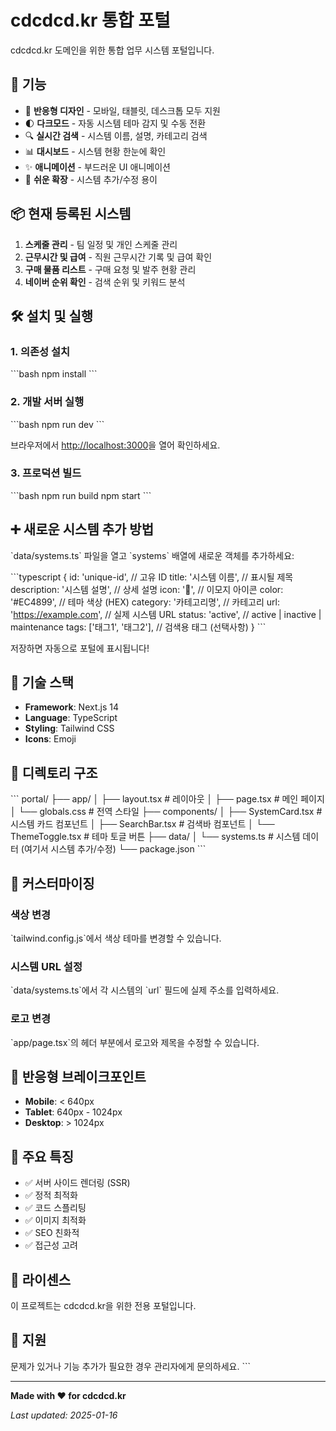 # cdcdcd.kr 통합 포털

cdcdcd.kr 도메인을 위한 통합 업무 시스템 포털입니다.

## 🚀 기능

- 📱 **반응형 디자인** - 모바일, 태블릿, 데스크톱 모두 지원
- 🌓 **다크모드** - 자동 시스템 테마 감지 및 수동 전환
- 🔍 **실시간 검색** - 시스템 이름, 설명, 카테고리 검색
- 📊 **대시보드** - 시스템 현황 한눈에 확인
- ✨ **애니메이션** - 부드러운 UI 애니메이션
- 🎯 **쉬운 확장** - 시스템 추가/수정 용이

## 📦 현재 등록된 시스템

1. **스케줄 관리** - 팀 일정 및 개인 스케줄 관리
2. **근무시간 및 급여** - 직원 근무시간 기록 및 급여 확인
3. **구매 물품 리스트** - 구매 요청 및 발주 현황 관리
4. **네이버 순위 확인** - 검색 순위 및 키워드 분석

## 🛠 설치 및 실행

### 1. 의존성 설치
\`\`\`bash
npm install
\`\`\`

### 2. 개발 서버 실행
\`\`\`bash
npm run dev
\`\`\`

브라우저에서 [http://localhost:3000](http://localhost:3000)을 열어 확인하세요.

### 3. 프로덕션 빌드
\`\`\`bash
npm run build
npm start
\`\`\`

## ➕ 새로운 시스템 추가 방법

\`data/systems.ts\` 파일을 열고 \`systems\` 배열에 새로운 객체를 추가하세요:

\`\`\`typescript
{
  id: 'unique-id',                    // 고유 ID
  title: '시스템 이름',               // 표시될 제목
  description: '시스템 설명',         // 상세 설명
  icon: '🎯',                         // 이모지 아이콘
  color: '#EC4899',                   // 테마 색상 (HEX)
  category: '카테고리명',             // 카테고리
  url: 'https://example.com',         // 실제 시스템 URL
  status: 'active',                   // active | inactive | maintenance
  tags: ['태그1', '태그2'],           // 검색용 태그 (선택사항)
}
\`\`\`

저장하면 자동으로 포털에 표시됩니다!

## 🎨 기술 스택

- **Framework**: Next.js 14
- **Language**: TypeScript
- **Styling**: Tailwind CSS
- **Icons**: Emoji

## 📝 디렉토리 구조

\`\`\`
portal/
├── app/
│   ├── layout.tsx          # 레이아웃
│   ├── page.tsx            # 메인 페이지
│   └── globals.css         # 전역 스타일
├── components/
│   ├── SystemCard.tsx      # 시스템 카드 컴포넌트
│   ├── SearchBar.tsx       # 검색바 컴포넌트
│   └── ThemeToggle.tsx     # 테마 토글 버튼
├── data/
│   └── systems.ts          # 시스템 데이터 (여기서 시스템 추가/수정)
└── package.json
\`\`\`

## 🔧 커스터마이징

### 색상 변경
\`tailwind.config.js\`에서 색상 테마를 변경할 수 있습니다.

### 시스템 URL 설정
\`data/systems.ts\`에서 각 시스템의 \`url\` 필드에 실제 주소를 입력하세요.

### 로고 변경
\`app/page.tsx\`의 헤더 부분에서 로고와 제목을 수정할 수 있습니다.

## 📱 반응형 브레이크포인트

- **Mobile**: < 640px
- **Tablet**: 640px - 1024px
- **Desktop**: > 1024px

## 🌟 주요 특징

- ✅ 서버 사이드 렌더링 (SSR)
- ✅ 정적 최적화
- ✅ 코드 스플리팅
- ✅ 이미지 최적화
- ✅ SEO 친화적
- ✅ 접근성 고려

## 📄 라이센스

이 프로젝트는 cdcdcd.kr을 위한 전용 포털입니다.

## 🤝 지원

문제가 있거나 기능 추가가 필요한 경우 관리자에게 문의하세요.
\`\`\`

---

**Made with ❤️ for cdcdcd.kr**

*Last updated: 2025-01-16*

